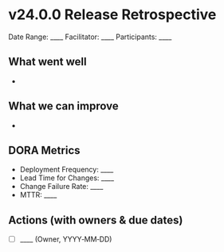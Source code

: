 # v24.0.0 Release Retrospective
Date Range: ____  Facilitator: ____  Participants: ____

## What went well
-

## What we can improve
-

## DORA Metrics
- Deployment Frequency: ____
- Lead Time for Changes: ____
- Change Failure Rate: ____
- MTTR: ____

## Actions (with owners & due dates)
- [ ] ____ (Owner, YYYY‑MM‑DD)